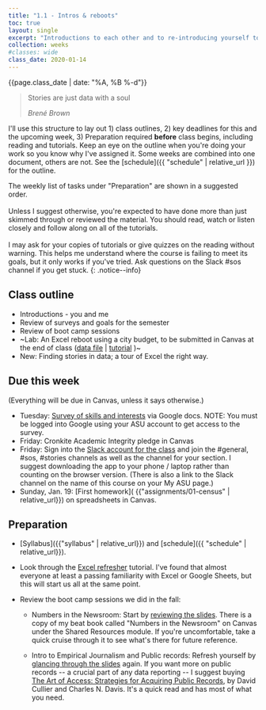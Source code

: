```yaml
---
title: "1.1 - Intros & reboots"
toc: true
layout: single
excerpt: "Introductions to each other and to re-introducing yourself to Excel."
collection: weeks
#classes: wide
class_date: 2020-01-14
---
```


{{page.class_date | date: "%A, %B %-d"}}

> Stories are just data with a soul
>
> <cite> Bren&eacute; Brown</cite>

I'll use this structure to lay out  1) class outlines, 2) key deadlines for this and the upcoming week, 3) Preparation required **before** class begins, including reading and tutorials.  Keep an eye on the outline when you're doing your work so you know why I've assigned it. Some weeks are combined into one document, others are not. See the [schedule]({{ "schedule" | relative_url }}) for the outline.

The weekly list of tasks under "Preparation" are shown in a suggested order.<br><br>
 Unless I suggest otherwise, you're expected to have done more than just skimmed through or reviewed the material. You should read, watch or listen closely and follow along on all of the tutorials. <br><br>I may ask for your copies of tutorials or give quizzes on the reading without warning. This helps me understand where the course is failing to meet its goals, but it only works if you've tried. Ask questions on the Slack #sos channel if you get stuck.
{: .notice--info}

## Class outline

*  Introductions - you and me
*  Review of surveys and goals for the semester
*  Review of boot camp sessions
*  ~Lab: An Excel reboot using a city budget, to be submitted in Canvas at the end of class ([data file]({{site.cdocs}}/assets/data/xlexamples/phx_budget_summary.xlsx) \| [tutorial]({{site.cdocs}}/excel/xlguides/xl-formulas) )~
* New: Finding stories in data; a tour of Excel the right way.

## Due this week

(Everything will be due in Canvas, unless it says otherwise.)

* Tuesday: [Survey of skills and interests](https://forms.gle/JKeTkXzCE7zUqFDG6) via Google docs. NOTE: You must be logged into Google using your ASU account to get access to the survey.
* Friday: Cronkite Academic Integrity pledge in Canvas
* Friday: Sign into the [Slack account for the class](https://asu-2201-mco510-30433.slack.com/) and join the #general, #sos, #stories channels as well as the channel for your section. I suggest downloading the app to your phone / laptop rather than counting on the browser version.  (There is also a link to the Slack channel on the name of this  course on your My ASU page.)
* Sunday, Jan. 19: [First homework]( {{"assignments/01-census" | relative_url}}) on spreadsheets in Canvas.

## Preparation

* [Syllabus]({{"syllabus" | relative_url}}) and [schedule]({{ "schedule" | relative_url}}).

* Look through the [Excel refresher]({{site.cdocs}}/excel/xlguides/xl-refresher) tutorial. I've found that almost everyone at least a passing familiarity with Excel or Google Sheets, but this will start us all at the same point.

* Review the boot camp sessions we did in the fall:

    * Numbers in the Newsroom: Start by [reviewing the slides]({{site.cdocs}}/assets/docs/numbers-in-the-newsroom-16.pdf). There is a copy of my beat book called "Numbers in the Newsroom" on Canvas under the Shared Resources module. If you're uncomfortable, take a quick cruise through it to see what's there for future reference.

    * Intro to Empirical Journalism and Public records: Refresh yourself by [glancing through the slides]({{site.cdocs}}/assets/docs/empirical-j-intro-bootcamp.pdf) again. If you want more on public records -- a crucial part of any data reporting -- I suggest buying [The Art of Access: Strategies for Acquiring Public Records](https://www.amazon.com/Art-Access-Strategies-Acquiring-Records/dp/1506380700/ref=pd_sbs_14_t_0/141-5195764-7429116), by David Cullier and Charles N. Davis. It's a quick read and has most of what you need.
